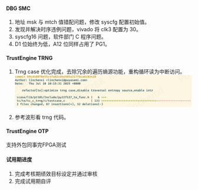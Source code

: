 #### DBG SMC

1. 地址 msk 与 mtch 值错配问题，修改 syscfg 配置初始值。
2. 发现并解决时序违例问题，vivado 将 clk3 配置为 30。
3. syscfg16 问题，软件部门 C 程序问题。
4. D1 位始终为低，A12 位同样占用了 PG1。

#### TrustEngine TRNG

1. Trng case 优化完成，去除冗余的遍历熵源功能，重构循环读为中断访问。
![|600|600](https://raw.githubusercontent.com/lllincx/IMG/master/20250710105304423.png)

2. 参考波形看 trng 代码。

#### TrustEngine OTP

支持外包同事完FPGA测试

#### 试用期进度

1. 完成考核期绩效目标设定并通过审核
2. 完成试用期自评
